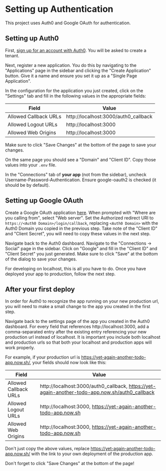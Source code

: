 # Setting up Authentication

This project uses Auth0 and Google OAuth for authentication.

## Setting up Auth0

First, [sign up for an account with Auth0](https://auth0.com/signup). You will be asked to create a tenant.

Next, register a new application. You do this by navigating to the "Applications" page in the sidebar and clicking the
"Create Application" button. Give it a name and ensure you set it up as a "Single Page Application".

In the configuration for the application you just created, click on the "Settings" tab and fill in the following values
in the appropriate fields:

| Field                 | Value                                |
| --------------------- | ------------------------------------ |
| Allowed Callback URLs | http://localhost:3000/auth0_callback |
| Allowed Logout URLs   | http://localhost:3000                |
| Allowed Web Origins   | http://localhost:3000                |

Make sure to click "Save Changes" at the bottom of the page to save your changes.

On the same page you should see a "Domain" and "Client ID". Copy those values into your `.env` file.

In the "Connections" tab of **your app** (not from the sidebar), uncheck Username-Password-Authentication.
Ensure google-oauth2 is checked (it should be by default).

## Setting up Google OAuth

Create a Google OAuth application [here](https://developers.google.com/identity/sign-in/web/sign-in).
When prompted with "Where are you calling from", select "Web server". Set the Authorized redirect URI to
`https://<Auth0 Domain>/login/callback`, replacing `<Auth0 Domain>` with the Auth0 Domain you copied in the previous
step. Take note of the "Client ID" and "Client Secret", you will need to copy these values in the next step.

Navigate back to the Auth0 dashboard. Navigate to the "Connections -> Social" page in the sidebar. Click on "Google"
and fill in the "Client ID" and "Client Secret" you just generated. Make sure to click "Save" at the bottom of the
dialog to save your changes.

For developing on localhost, this is all you have to do. Once you have deployed your app to production, follow the
next step.

## After your first deploy

In order for Auth0 to recognize the app running on your new production url, you will need to make a small change to the
app you created in the first step.

Navigate back to the settings page of the app you created in the Auth0 dashboard. For every field that references
http://localhost:3000, add a comma-separated entry after the existing entry referencing your new production url instead
of localhost. It is important you include both localhost and production urls so that both your localhost and production
apps will work properly.

For example, if your production url is https://yet-again-another-todo-app.now.sh/, your fields should now look like this:

| Field                 | Value                                                                                          |
| --------------------- | ---------------------------------------------------------------------------------------------- |
| Allowed Callback URLs | http://localhost:3000/auth0_callback, https://yet-again-another-todo-app.now.sh/auth0_callback |
| Allowed Logout URLs   | http://localhost:3000, https://yet-again-another-todo-app.now.sh                               |
| Allowed Web Origins   | http://localhost:3000, https://yet-again-another-todo-app.now.sh                               |

Don't just copy the above values, replace https://yet-again-another-todo-app.now.sh/ with the link to your own deployment of
the production app.

Don't forget to click "Save Changes" at the bottom of the page!

